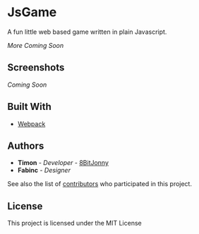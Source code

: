 # JsGame
A fun little web based game written in plain Javascript.

*More Coming Soon*

## Screenshots
*Coming Soon*

## Built With 
* [Webpack](https://webpack.js.org/)


## Authors

* **Timon** - *Developer* - [8BitJonny](https://github.com/8BitJonny)
* **Fabinc** - *Designer*


See also the list of [contributors](https://github.com/code-smartchain) who participated in this project.

## License

This project is licensed under the MIT License
